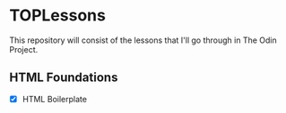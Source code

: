 # TOPLessons

This repository will consist of the lessons that I'll go through in The Odin Project.

## HTML Foundations
- [x] HTML Boilerplate
